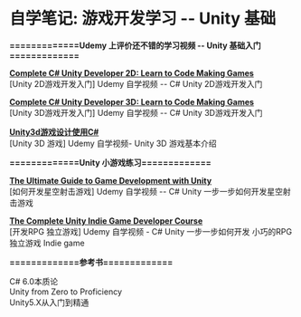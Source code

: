 # 自学笔记: 游戏开发学习 -- Unity 基础

**=============Udemy 上评价还不错的学习视频 -- Unity 基础入门=============**

**[Complete C# Unity Developer 2D: Learn to Code Making Games](https://github.com/sweet-melone/game-unity/wiki/2D)** <br/>
[Unity  2D游戏开发入门] Udemy 自学视频 -- C# Unity  2D游戏开发入门

**[Complete C# Unity Developer 3D: Learn to Code Making Games](https://github.com/sweet-melone/game-unity/wiki/3D)** <br/>
[Unity 3D游戏开发入门] Udemy 自学视频 -- C# Unity  3D游戏开发入门


**[Unity3d游戏设计使用C#](https://github.com/sweet-melone/game-unity/wiki/basic)** <br/>
[Unity 3D 游戏] Udemy 自学视频- Unity 3D 游戏基本介绍 


**=============Unity 小游戏练习=============**

**[The Ultimate Guide to Game Development with Unity](https://github.com/sweet-melone/game-unity/wiki/galaxy-shooter)** <br/>
[如何开发星空射击游戏] Udemy 自学视频 -- C# Unity 一步一步如何开发星空射击游戏

**[The Complete Unity Indie Game Developer Course](https://github.com/sweet-melone/game-unity/wiki/indie)** <br/>
[开发RPG 独立游戏] Udemy 自学视频 - C# Unity  一步一步如何开发 小巧的RPG 独立游戏 Indie game  


**=============参考书=============**

C# 6.0本质论<br/>
Unity from Zero to Proficiency<br/>
Unity5.X从入门到精通<br/>



